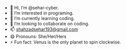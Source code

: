 - 👋 Hi, I’m @sehar-cyber.
- 👀 I’m interested in programing.
- 🌱 I’m currently learning coding.
- 💞️ I’m looking to collaborate on coding.
- 📫 shahzadsehar193@gmail.com
- 😄 Pronouns: She/Her/Hers
- ⚡ Fun fact: Venus is the only planet to spin clockwise.

<!---
sehar-cyber/sehar-cyber is a ✨ special ✨ repository because its `README.md` (this file) appears on your GitHub profile.
You can click the Preview link to take a look at your changes.
--->
